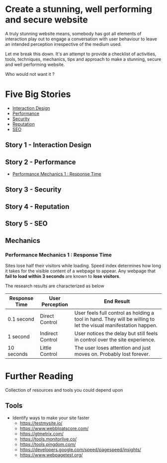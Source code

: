# Create a stunning, well performing and secure website

  A truly stunning website means, somebody has got all  elements of interaction play out to engage a conversation with user behaviour to leave an intended perception irrespective of the medium  used. 

  Let me break this down. It's an attempt to provide a checklist of activities, tools, techniques, mechanics, tips and approach to make a stunning, secure and well performing website. 

  Who would not want it ?


# Five Big Stories

  - [Interaction Design](#interaction-design-)
  - [Performance](#performance-)
  - [Security](#security-)
  - [Reputation](#reputation-)	
  - [SEO](#seo-)	

## Story 1 - Interaction Design


## Story 2 - Performance

  - [Performance Mechanics 1 : Response Time](#performance-mechanics-1-response-time-)
   

## Story 3 - Security

## Story 4 - Reputation

## Story 5 - SEO

## Mechanics

### **Performance Mechanics 1** : Response Time

  Sites lose half their visitors while loading. Speed index determines how long it takes for the visible content of a webpage to appear. Any webpage that **fail to load within 3 seconds** are known to **lose visitors**.

  The research results are characterized as below

  | Response Time      | User Perception       | End Result |
  | ------------------ | --------------------- | ---------- |
  | 0.1 second         | Direct Control        | User feels full control as holding a tool in hand. They will be willing to let the visual manifestation happen.  |
  | 1 second           | Indirect Control      | User notices the delay but still feels in control over the site experience. |
  | 10 seconds         | Little Control        | The user loses attention and just moves on. Probably lost forever. |

# Further Reading

  Collection of resources and tools you could depend upon

  ## Tools


  -  Identify ways to make your site faster 
    	- https://testmysite.io/
    	- https://www.webbloatscore.com/
    	- https://gtmetrix.com/
    	- https://tools.monitorlive.co/
    	- https://tools.pingdom.com/
    	- https://developers.google.com/speed/pagespeed/insights/
    	- https://www.webpagetest.org/




